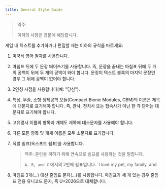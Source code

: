 ```yaml
---
title: General Style Guide
---
```


> 역주: 
>
> 이하의 사항은 영문에 해당합니다.


게임 내 텍스트를 추가하거나 편집할 때는 이하의 규칙을 따르세요:

1. 미국식 영어 철자를 사용합니다.

2. 마침표 뒤에 두 문장 띄어쓰기를 사용합니다. 즉, 문장을 끝내는 마침표 뒤에 두 개의 공백이 뒤에 두 개의 공백이 와야 합니다. 문장이 텍스트 블록의 마지막 문장인 경우 그 뒤에 공백이 없어야 합니다.

3. 2인칭 시점을 사용합니다(예: "당신").

4. 특성, 무술, 소형 생체공학 모듈(Compact Bionic Modules, CBM)의 이름은 제목에 대문자로 표기해야 합니다. 즉, 관사, 전치사 또는 접속사가 아닌 한 각 단어는 대문자로 표기해야 합니다.

5. 고유명사 이름의 항목과 개체도 제목에 대소문자를 사용해야 합니다.

6. 다른 모든 항목 및 개체 이름은 모두 소문자로 표기합니다.

7. 직렬 쉼표(옥스포드 쉼표)를 사용합니다.
     > 역주: 혼란을 피하기 위해 연속으로 쉼표를 사용하는 것을 말합니다. 
     > 
     > `A, B, and C` 에서의 2번째 쉼표입니다.
     > `I love my pet, my family, and 

8. 마침표 3개(...) 대신 줄임표 문자(...)를 사용합니다. 마침표가 세 개 있는 경우 줄임표 전용 유니코드 문자, 즉 U+2026으로 대체합니다.
